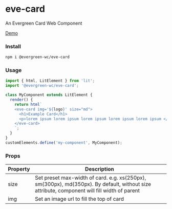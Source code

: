 # eve-card

An Evergreen Card Web Component

[Demo](https://hutchgrant.github.io/evergreen-web-components/docs/card)


### Install

```bash
npm i @evergreen-wc/eve-card
```

### Usage

```js
import { html, LitElement } from 'lit';
import '@evergreen-wc/eve-card';

class MyComponent extends LitElement {
  render() {
    return html`
    <eve-card img='${logo}' size="md">
      <h1>Example Card</h1>
      <p>lorem ipsum lorem ipsum lorem ipsum lorem ipsum lorem ipsum </p>
    </eve-card>
    `;
  }
}
customElements.define('my-component', MyComponent);
```

### Props

| Property | Description |
| -------- | ----------- |
| size     | Set preset max-width of card. e.g. xs(250px), sm(300px), md(350px). By default, without size attribute, component will fill width of parent |
| img      | Set an image url to fill the top of card |